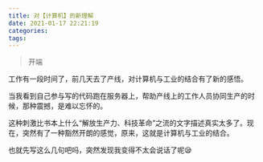 ```yaml
---
title: 对【计算机】的新理解
date: 2021-01-17 22:21:19
categories:
tags:
---
```


> 开端

工作有一段时间了，前几天去了产线，对计算机与工业的结合有了新的感悟。

 <!-- more -->

​	当我看到自己参与写的代码跑在服务器上，帮助产线上的工作人员协同生产的时候，那种震撼，是难以忘怀的。

这种刺激比书本上什么“解放生产力、科技革命”之流的文字描述真实太多了。现在，突然有了一种豁然开朗的感觉，原来，这就是计算机与工业的结合。

也就先写这么几句吧吗，突然发现我变得不太会说话了呢😪

